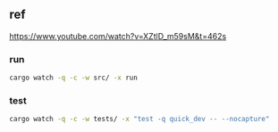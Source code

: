## ref
https://www.youtube.com/watch?v=XZtlD_m59sM&t=462s

### run
```bash
cargo watch -q -c -w src/ -x run
```
### test
```bash
cargo watch -q -c -w tests/ -x "test -q quick_dev -- --nocapture"
```